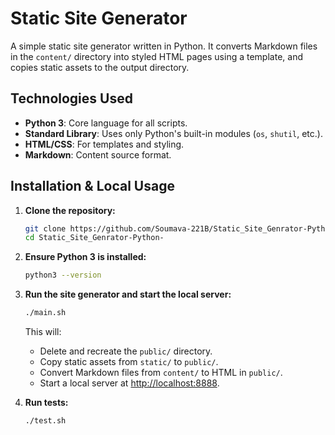 # Static Site Generator

A simple static site generator written in Python. It converts Markdown files in the `content/` directory into styled HTML pages using a template, and copies static assets to the output directory.

## Technologies Used

- **Python 3**: Core language for all scripts.
- **Standard Library**: Uses only Python's built-in modules (`os`, `shutil`, etc.).
- **HTML/CSS**: For templates and styling.
- **Markdown**: Content source format.

## Installation & Local Usage

1. **Clone the repository:**
   ```sh
   git clone https://github.com/Soumava-221B/Static_Site_Genrator-Python-.git
   cd Static_Site_Genrator-Python-
   ```

2. **Ensure Python 3 is installed:**
   ```sh
   python3 --version
   ```

3. **Run the site generator and start the local server:**
   ```sh
   ./main.sh
   ```
   This will:
   - Delete and recreate the `public/` directory.
   - Copy static assets from `static/` to `public/`.
   - Convert Markdown files from `content/` to HTML in `public/`.
   - Start a local server at [http://localhost:8888](http://localhost:8888).

4. **Run tests:**
   ```sh
   ./test.sh
   ```

<!-- ## File Structure

```
.
├── content/           # Markdown content (source files)
│   └── majesty/
│       └── index.md
│   └── index.md
├── src/               # Python source code
│   ├── copystatic.py      # Copies static files recursively
│   ├── gencontent.py      # Generates HTML from Markdown
│   ├── htmlnode.py        # HTML node classes
│   ├── inline_markdown.py # Inline Markdown parsing
│   ├── main.py            # Main entry point
│   ├── markdown_blocks.py # Markdown block parsing
│   └── textnode.py        # Text node classes
├── static/            # Static assets (CSS, images)
│   ├── index.css
│  
.
``` -->